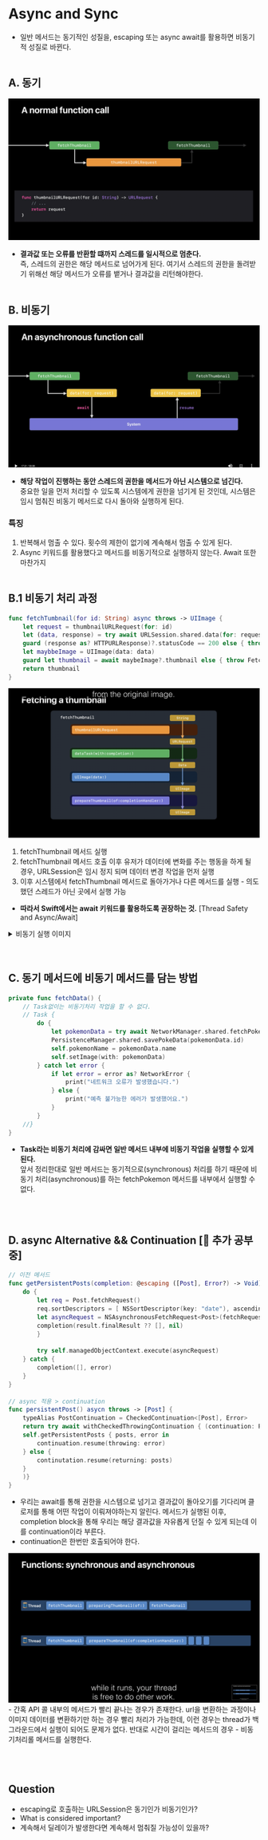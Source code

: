 # Async and Sync
- 일반 메서드는 동기적인 성질을, escaping 또는 async await를 활용하면 비동기적 성질로 바뀐다.
<br><br>
## A. 동기
<img src="./imageAssets/Async/기존 메서드.png">

- **결과값 또는 오류를 반환할 떄까지 스레드를 일시적으로 멈춘다.**<br>
즉, 스레드의 권한은 해당 메서드로 넘어가게 된다. 여기서 스레드의 권한을 돌려받기 위해선 해당 메서드가 오류를 뱉거나 결과값을 리턴해야한다.
<br><br>
## B. 비동기
<img src="./imageAssets/Async/비동기 메서드.png">

- **해당 작업이 진행하는 동안 스레드의 권한을 메서드가 아닌 시스템으로 넘긴다.** <br>중요한 일을 먼저 처리할 수 있도록 시스템에게 권한을 넘기게 된 것인데, 시스템은 임시 멈춰진 비동기 메서드로 다시 돌아와 실행하게 된다.

### 특징
1. 반복해서 멈출 수 있다. 횟수의 제한이 없기에 계속해서 멈출 수 있게 된다.
2. Async 키워드를 활용했다고 메서드를 비동기적으로 실행하지 않는다. Await 또한 마찬가지
<br><br>
## B.1 비동기 처리 과정
```swift
func fetchTumbnail(for id: String) async throws -> UIImage {
    let request = thumbnailURLRequest(for: id)
    let (data, response) = try await URLSession.shared.data(for: request)
    guard (response as? HTTPURLResponse)?.statusCode == 200 else { throw FetchError.badID}
    let maybbeImage = UIImage(data: data)
    guard let thumbnail = await maybeImage?.thumbnail else { throw FetchError.badImage }
    return thumbnail
}
```
<img src="./imageAssets/Async/네트워크 호출 구조.png">

1. fetchThumbnail 메서드 실행<br/>
2. fetchThumbnail 메서드 호출 이후 유저가 데이터에 변화를 주는 행동을 하게 될 경우, URLSession은 임시 정지 되며 데이터 변경 작업을 먼저 실행<br/>
3. 이후 시스템에서 fetchThumbnail 메서드로 돌아가거나 다른 메서드를 실행 - 의도했던 스레드가 아닌 곳에서 실행 가능<br/>

- **따라서 Swift에서는 await 키워드를 활용하도록 권장하는 것.**
[Thread Safety and Async/Await]


<details>
<summary>비동기 실행 이미지</summary>

<img src="./imageAssets/Async/순서1.png">
<img src="./imageAssets/Async/순서2.png">
<img src="./imageAssets/Async/순서3.png">

</details>
<br><br>

## C. 동기 메서드에 비동기 메서드를 담는 방법
```swift
private func fetchData() {
    // Task없이는 비동기처리 작업을 할 수 없다.
    // Task {
        do {
            let pokemonData = try await NetworkManager.shared.fetchPokemon()
            PersistenceManager.shared.savePokeData(pokemonData.id)
            self.pokemonName = pokemonData.name
            self.setImage(with: pokemonData)
        } catch let error {
            if let error = error as? NetworkError {
                print("네트워크 오류가 발생했습니다.")
            } else {
                print("예측 불가능한 에러가 발생했어요.")
            }
        }
    //}
}
```
- **Task라는 비동기 처리에 감싸면 일반 메서드 내부에 비동기 작업을 실행할 수 있게 된다.**<br> 앞서 정리한대로 일반 메서드는 동기적으로(synchronous) 처리를 하기 때문에 비동기 처리(asynchronous)를 하는 fetchPokemon 메서드를 내부에서 실행할 수 없다.

<br><br>
## D. async Alternative && Continuation [🚧 추가 공부 중]
```swift
// 이전 메서드
func getPersistentPosts(completion: @escaping ([Post], Error?) -> Void) {
    do {
        let req = Post.fetchRequest()
        req.sortDescriptors = [ NSSortDescriptor(key: "date"), ascending: true) ]
        let asyncRequest = NSAsynchronousFetchRequest<Post>(fetchRequest: req) { result in
        completion(result.finalResult ?? [], nil)
        }

        try self.managedObjectContext.execute(asyncRequest)
    } catch {
        completion([], error)
    }
}

// async 적용 > continuation
func persistentPost() asycn throws -> [Post] {
    typeAlias PostContinuation = CheckedContinuation<[Post], Error>
    return try await withCheckedThrowingContinuation { (continuation: PostContinuation in
    self.getPersistentPosts { posts, error in
        continuation.resume(throwing: error)
    } else {
        continutation.resume(returning: posts)
    }
    )}
}
```

- 우리는 await를 통해 권한을 시스템으로 넘기고 결과값이 돌아오기를 기다리며 클로저를 통해 어떤 작업이 이뤄져야하는지 알린다. 메서드가 실행된 이후, completion block을 통해 우리는 해당 결과값을 자유롭게 던질 수 있게 되는데 이를 continuation이라 부른다.
- continuation은 한번만 호출되어야 한다.

<img src="./imageAssets/Async/동기 비동기.png">
- 간혹 API 콜 내부의 메서드가 빨리 끝나는 경우가 존재한다. url을 변환하는 과정이나 이미지 데이터를 변환하기만 하는 경우 빨리 처리가 가능한데, 이런 경우는 thread가 백그라운드에서 실행이 되어도 문제가 없다. 반대로 시간이 걸리는 메서드의 경우 - 비동기처리롤 메서드를 실행한다.


<br><br>
## Question
- escaping로 호출하는 URLSession은 동기인가 비동기인가?
- What is considered important?
- 계속해서 딜레이가 발생한다면 계속해서 멈춰질 가능성이 있을까?